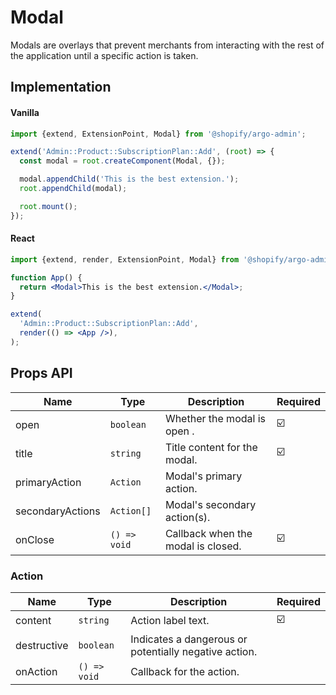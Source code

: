 # Modal

Modals are overlays that prevent merchants from interacting with the rest of the application until a specific action is taken.

## Implementation

#### Vanilla

```js
import {extend, ExtensionPoint, Modal} from '@shopify/argo-admin';

extend('Admin::Product::SubscriptionPlan::Add', (root) => {
  const modal = root.createComponent(Modal, {});

  modal.appendChild('This is the best extension.');
  root.appendChild(modal);

  root.mount();
});
```

#### React

```jsx
import {extend, render, ExtensionPoint, Modal} from '@shopify/argo-admin-react';

function App() {
  return <Modal>This is the best extension.</Modal>;
}

extend(
  'Admin::Product::SubscriptionPlan::Add',
  render(() => <App />),
);
```

## Props API

| Name             | Type         | Description                        | Required |
| ---------------- | ------------ | ---------------------------------- | -------- |
| open             | `boolean`    | Whether the modal is open .        | ☑️       |
| title            | `string`     | Title content for the modal.       | ☑️       |
| primaryAction    | `Action`     | Modal's primary action.            |          |
| secondaryActions | `Action[]`   | Modal's secondary action(s).       |          |
| onClose          | `() => void` | Callback when the modal is closed. | ☑️       |

### Action

| Name        | Type         | Description                                           | Required |
| ----------- | ------------ | ----------------------------------------------------- | -------- |
| content     | `string`     | Action label text.                                    | ☑️       |
| destructive | `boolean`    | Indicates a dangerous or potentially negative action. |          |
| onAction    | `() => void` | Callback for the action.                              |          |
